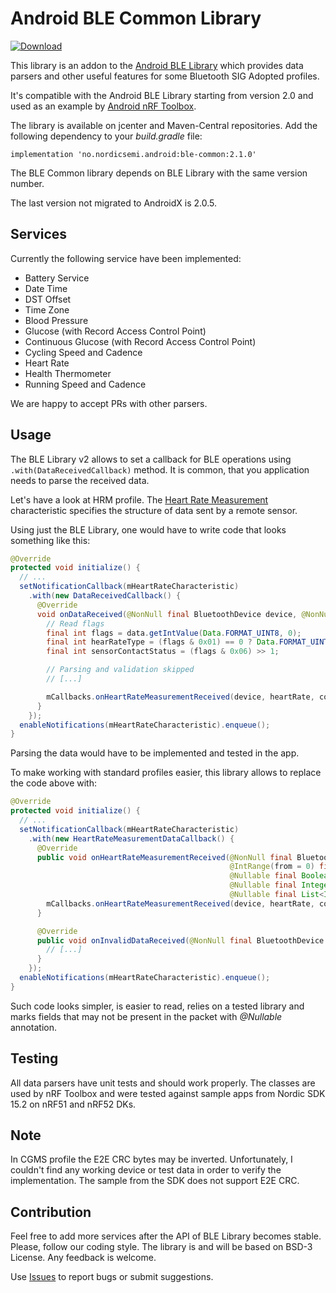 # Android BLE Common Library

[ ![Download](https://api.bintray.com/packages/nordic/android/ble-common-library/images/download.svg) ](https://bintray.com/nordic/android/ble-common-library/_latestVersion)

This library is an addon to the 
[Android BLE Library](https://github.com/NordicSemiconductor/Android-BLE-Library) 
which provides data parsers and other useful features for some Bluetooth SIG Adopted profiles.

It's compatible with the Android BLE Library starting from version 2.0 and 
used as an example by [Android nRF Toolbox](https://github.com/NordicSemiconductor/Android-nRF-Toolbox).

The library is available on jcenter and Maven-Central repositories. Add the following dependency 
to your *build.gradle* file:
```grovy
implementation 'no.nordicsemi.android:ble-common:2.1.0'
```
The BLE Common library depends on BLE Library with the same version number.

The last version not migrated to AndroidX is 2.0.5.

## Services

Currently the following service have been implemented:

- Battery Service
- Date Time
- DST Offset
- Time Zone
- Blood Pressure
- Glucose (with Record Access Control Point)
- Continuous Glucose (with Record Access Control Point)
- Cycling Speed and Cadence
- Heart Rate
- Health Thermometer
- Running Speed and Cadence

We are happy to accept PRs with other parsers.

## Usage

The BLE Library v2 allows to set a callback for BLE operations using `.with(DataReceivedCallback)` method.
It is common, that you application needs to parse the received data. 

Let's have a look at HRM profile. 
The [Heart Rate Measurement](https://www.bluetooth.com/specifications/gatt/viewer?attributeXmlFile=org.bluetooth.characteristic.heart_rate_measurement.xml) 
characteristic specifies the structure of data sent by a remote sensor.

Using just the BLE Library, one would have to write code that looks something like this:
```java
@Override
protected void initialize() {
  // ...
  setNotificationCallback(mHeartRateCharacteristic)
    .with(new DataReceivedCallback() {
      @Override
      void onDataReceived(@NonNull final BluetoothDevice device, @NonNull final Data data) {
        // Read flags
        final int flags = data.getIntValue(Data.FORMAT_UINT8, 0);
        final int hearRateType = (flags & 0x01) == 0 ? Data.FORMAT_UINT8 : Data.FORMAT_UINT16;
        final int sensorContactStatus = (flags & 0x06) >> 1;

        // Parsing and validation skipped
        // [...]

        mCallbacks.onHeartRateMeasurementReceived(device, heartRate, contactDetected, energyExpanded, rrIntervals);
      }
    });
  enableNotifications(mHeartRateCharacteristic).enqueue();
}
```

Parsing the data would have to be implemented and tested in the app.

To make working with standard profiles easier, this library allows to replace the code above with:

```java
@Override
protected void initialize() {
  // ...
  setNotificationCallback(mHeartRateCharacteristic)
    .with(new HeartRateMeasurementDataCallback() {
      @Override
      public void onHeartRateMeasurementReceived(@NonNull final BluetoothDevice device,
                                                 @IntRange(from = 0) final int heartRate,
                                                 @Nullable final Boolean contactDetected,
                                                 @Nullable final Integer energyExpanded,
                                                 @Nullable final List<Integer> rrIntervals) {
        mCallbacks.onHeartRateMeasurementReceived(device, heartRate, contactDetected, energyExpanded, rrIntervals);
      }

      @Override
      public void onInvalidDataReceived(@NonNull final BluetoothDevice device, @NonNull final Data data) {
        // [...]	
      }
    });
  enableNotifications(mHeartRateCharacteristic).enqueue();
}
```

Such code looks simpler, is easier to read, relies on a tested library and marks fields that 
may not be present in the packet with *@Nullable* annotation.

## Testing

All data parsers have unit tests and should work properly. The classes are used by nRF Toolbox 
and were tested against sample apps from Nordic SDK 15.2 on nRF51 and nRF52 DKs.

## Note

In CGMS profile the E2E CRC bytes may be inverted. Unfortunately, I couldn't find any working 
device or test data in order to verify the implementation. The sample from the SDK does not 
support E2E CRC.

## Contribution

Feel free to add more services after the API of BLE Library becomes stable. Please, follow our 
coding style. The library is and will be based on BSD-3 License. Any feedback is welcome.

Use [Issues](https://github.com/NordicSemiconductor/Android-BLE-Common-Library/issues) to report 
bugs or submit suggestions.
